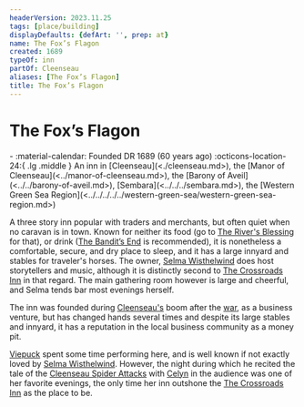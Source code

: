 ```yaml
---
headerVersion: 2023.11.25
tags: [place/building]
displayDefaults: {defArt: '', prep: at}
name: The Fox’s Flagon
created: 1689
typeOf: inn
partOf: Cleenseau
aliases: [The Fox’s Flagon]
title: The Fox’s Flagon
---
```

# The Fox’s Flagon
<div class="grid cards ext-narrow-margin ext-one-column" markdown>
-  
   :material-calendar: Founded DR 1689 (60 years ago)  
    :octicons-location-24:{ .lg .middle } An inn in [Cleenseau](<./cleenseau.md>), the [Manor of Cleenseau](<../manor-of-cleenseau.md>), the [Barony of Aveil](<../../barony-of-aveil.md>), [Sembara](<../../../sembara.md>), the [Western Green Sea Region](<../../../../../western-green-sea/western-green-sea-region.md>)  
</div>


 A three story inn popular with traders and merchants, but often quiet when no caravan is in town. Known for neither its food (go to [The River's Blessing](<./the-river-s-blessing.md>) for that), or drink ([The Bandit’s End](<./the-bandits-end.md>) is recommended), it is nonetheless a comfortable, secure, and dry place to sleep, and it has a large innyard and stables for traveler's horses. The owner, [Selma Wisthelwind](<../../../../../../people/sembarans/selma-wisthelwind.md>) does host storytellers and music, although it is distinctly second to [The Crossroads Inn](<./the-crossroads-inn.md>) in that regard. The main gathering room however is large and cheerful, and Selma tends bar most evenings herself. 

The inn was founded during [Cleenseau's](<./cleenseau.md>) boom after the [war](<../../../../../../history/third-hobgoblin-war-sembara.md>), as a business venture, but has changed hands several times and despite its large stables and innyard, it has a reputation in the local business community as a money pit.


[Viepuck](<../../../../../../people/pcs/cleenseau/viepuck.md>) spent some time performing here, and is well known if not exactly loved by [Selma Wisthelwind](<../../../../../../people/sembarans/selma-wisthelwind.md>). However, the night during which he recited the tale of the [Cleenseau Spider Attacks](<../../../../../../events/1700s/1719/10/cleenseau-spider-attacks.md>) with [Celyn](<../../../../../../people/pcs/cleenseau/celyn.md>) in the audience was one of her favorite evenings, the only time her inn outshone the [The Crossroads Inn](<./the-crossroads-inn.md>) as the place to be.
